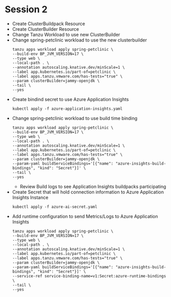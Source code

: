 # Session 2
* Create ClusterBuildpack Resource
* Create ClusterBuilder Resource
* Change Tanzu Workload to use new ClusterBuilder
* Change spring-petclinic workload to use the new clusterbuilder
    ```shell
    tanzu apps workload apply spring-petclinic \
    --build-env BP_JVM_VERSION=17 \
    --type web \
    --local-path . \
    --annotation autoscaling.knative.dev/minScale=1 \
    --label app.kubernetes.io/part-of=petclinic \
    --label apps.tanzu.vmware.com/has-tests="true" \
    --param clusterBuilder=jammy-openjdk \
    --tail \
    --yes
    ```
* Create bindind secret to use Azure Application Insights
    ```shell
    kubectl apply -f azure-application-insights.yaml
    ```
* Change spring-petclinic workload to use build time binding
    ```shell
    tanzu apps workload apply spring-petclinic \
    --build-env BP_JVM_VERSION=17 \
    --type web \
    --local-path . \
    --annotation autoscaling.knative.dev/minScale=1 \
    --label app.kubernetes.io/part-of=petclinic \
    --label apps.tanzu.vmware.com/has-tests="true" \
    --param clusterBuilder=jammy-openjdk \
    --param-yaml buildServiceBindings='[{"name": "azure-insights-build-bindings", "kind": "Secret"}]' \
    --tail \
    --yes
    ```
  * Review Build logs to see Application Insights buildpacks participating
* Create Secret that will hold connection information to Azure Application Insights Instance
    ```shell
    kubectl apply -f azure-ai-secret.yaml
    ```
* Add runtime configuration to send Metrics/Logs to Azure Application Insights
    ```shell
    tanzu apps workload apply spring-petclinic \
    --build-env BP_JVM_VERSION=17 \
    --type web \
    --local-path . \
    --annotation autoscaling.knative.dev/minScale=1 \
    --label app.kubernetes.io/part-of=petclinic \
    --label apps.tanzu.vmware.com/has-tests="true" \
    --param clusterBuilder=jammy-openjdk \
    --param-yaml buildServiceBindings='[{"name": "azure-insights-build-bindings", "kind": "Secret"}]' \
    --service-ref service-binding-name=v1:Secret:azure-runtime-bindings \
    --tail \
    --yes
    ```

